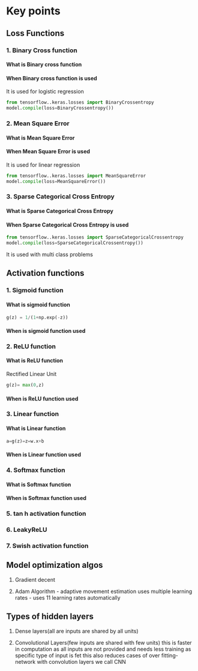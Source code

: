 # Key points

## Loss Functions

### 1. Binary Cross function

#### What is Binary cross function

#### When Binary cross function is used

It is used for logistic regression

```python
from tensorflow..keras.losses import BinaryCrossentropy
model.compile(loss=BinaryCrossentropy())
```

### 2. Mean Square Error

#### What is Mean Square Error

#### When Mean Square Error is used

It is used for linear regression

```python
from tensorflow..keras.losses import MeanSquareError
model.compile(loss=MeanSquareError())
```

### 3. Sparse Categorical Cross Entropy

#### What is Sparse Categorical Cross Entropy

#### When Sparse Categorical Cross Entropy is used

```python
from tensorflow..keras.losses import SparseCategoricalCrossentropy
model.compile(loss=SparseCategoricalCrossentropy())
```

It is used with multi class problems

## Activation functions

### 1. Sigmoid function

#### What is sigmoid function

```python
g(z) = 1/(1+np.exp(-z))
```

#### When is sigmoid function used

### 2. ReLU function

#### What is ReLU function

Rectified Linear Unit

```python
g(z)= max(0,z)
```

#### When is ReLU function used

### 3. Linear function

#### What is Linear function

```python
a=g(z)=z=w.x+b
```

#### When is Linear function used

### 4. Softmax function

#### What is Softmax function

#### When is Softmax function used

### 5.  tan h activation function

### 6. LeakyReLU

### 7. Swish activation function

## Model optimization algos

1. Gradient decent

2. Adam Algorithm - adaptive movement estimation uses multiple learning rates - uses 11 learning rates automatically

## Types of hidden layers

1. Dense layers(all are inputs are shared by all units)

2. Convolutional Layers(few inputs are shared with few units)
 this is faster in computation as all inputs are not provided and needs less training as specific type of input is fet this also reduces cases of over fitting- network with convolution layers we call CNN
